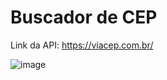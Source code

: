 # Buscador de CEP
Link da API: https://viacep.com.br/

![image](https://user-images.githubusercontent.com/81371744/210156782-b0fbfe53-d656-40de-a650-13abd6050ada.png)


